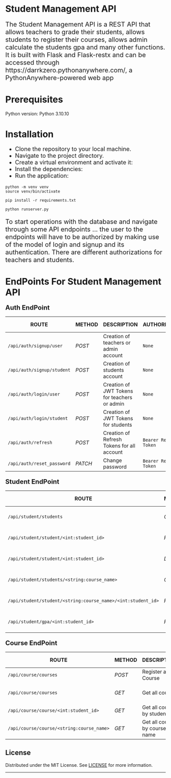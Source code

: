 
# Student Management API

<p style="font-size:20px;">The Student Management API is a REST API that allows teachers to grade their students, allows students to register their courses, allows admin calculate the students gpa and many other functions. 
It is built with Flask and Flask-restx and can be accessed through https://darrkzero.pythonanywhere.com/, a PythonAnywhere-powered web app</p>

<div></div>


<h1>Prerequisites</h1>
Python version: Python 3.10.10
<div></div>  
<h1>Installation</h1>
<div></div>
<ul style="font-size:18px;">
    <li>Clone the repository to your local machine.</li>
    <li>Navigate to the project directory.</li>
    <li>Create a virtual environment and activate it:</li>
    <li>Install the dependencies:</li>
    <li>Run the application:</li>
</ul>

```console
python -m venv venv
source venv/bin/activate
```

```console
pip install -r requirements.txt
```

```console
python runserver.py
```

<p style="font-size: 20px; margin-top: 20px;">To start operations with the database and navigate through some API endpoints ... the user to the endpoints will have to be authorized by making use of the model of login and signup and its authentication. There are different authorizations for teachers and students.</p>




# EndPoints For Student Management API

<div style="margin-top:8px; margin-bottom:10px; font-size:20px; font-weight:bold;">Auth EndPoint</div>
<!-- Tables for routing in each models -->

| ROUTE                     | METHOD | DESCRIPTION                                     | AUTHORIZATION          | USER TYPE         |
| ------------------------  | ------ | ----------------------------------------------- | ---------------------- | ---------         |
| `/api/auth/signup/user`   | _POST_ | Creation of teachers or admin account           | `None`                 | teachers or admin |
| `/api/auth/signup/student`| _POST_ | Creation of students account                    | `None`                 | students          |
| `/api/auth/login/user`    | _POST_ | Creation of JWT Tokens for teachers or admin    | `None`                 | teachers or admin |
| `/api/auth/login/student` | _POST_ | Creation of JWT Tokens for students             | `None`                 | Students          |
| `/api/auth/refresh`       | _POST_ | Creation of Refresh Tokens for all account      | `Bearer Refresh-Token` | Any               |
| `/api/auth/reset_password`| _PATCH_| Change password                                 | `Bearer Refresh-Token` | Any               |


<div style="margin-top:20px; margin-bottom:10px; font-size:20px; font-weight:bold;">Student EndPoint</div>

| ROUTE                                                       | METHOD  | DESCRIPTION                           | AUTHORIZATION         | USER TYPE         |
| ----------------------------------------------------------- | ------  | ------------------------------------- | --------------------- | ----------------- |
| `/api/student/students`                                     | _GET_   | Get all students info                 | `Bearer Access-Token` | teachers or admin |
| `/api/student/student/<int:student_id>`                     | _PATCH_ | Update Student Info by student id     | `Bearer Access-Token` | Student           |
| `/api/student/student/<int:student_id>`                     | _DELETE_| Delete Student Info by student id     | `Bearer Access-Token` | teachers or admin |
| `/api/student/students/<string:course_name>`                | _GET_   | Get Student Info by course name       | `Bearer Access-Token` | course teacher    |
| `/api/student/student/<string:course_name>/<int:student_id>`| _PATCH_ | Grade Student course                  | `Bearer Access-Token` | course teacher    |
| `/api/student/gpa/<int:student_id>`                         | _PATCH_ | Calclate Students gpa By student Id   | `Bearer Access-Token` | Admin             |

<div style="margin-top:20px; margin-bottom:10px; font-size:20px; font-weight:bold;">Course EndPoint</div>

| ROUTE                                     | METHOD | DESCRIPTION                   | AUTHORIZATION         | USER TYPE         |
| ----------------------------------------- | ------ | ----------------------------  | --------------------- | ---------------   |
| `/api/course/courses`                     | _POST_ | Register a Course             | `Bearer Access-Token` | Student           |
| `/api/course/courses`                     | _GET_  | Get all course                | `Bearer Access-Token` | teachers or admin |
| `/api/course/course/<int:student_id>`     | _GET_  | Get all course by student id  | `Bearer Access-Token` | student           |
| `/api/course/course/<string:course_name>` | _GET_  | Get all course by course name | `Bearer Access-Token` | course teacher    |

<!-- License -->
## License

Distributed under the MIT License. See <a href="https://github.com/Ze-Austin/ze-school/blob/main/LICENSE">LICENSE</a> for more information.


---
